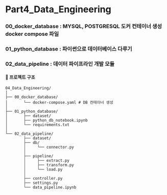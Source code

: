 # Part4_Data_Engineering
### 00_docker_database : MYSQL, POSTGRESQL 도커 컨테이너 생성 docker compose 파일
### 01_python_database : 파이썬으로 데이터베이스 다루기
### 02_data_pipeline : 데이터 파이프라인 개발 모듈

#### 📁 프로젝트 구조
```
04_Data_Engineering/
│
├── 00_docker_database/
│       └── docker-compose.yaml # DB 컨테이너 생성
│
├── 01_python_database/
│       ├── dataset/
│       ├── python_db_notebook.ipynb
│       └── requirements.txt
│
└── 02_data_pipeline/
        ├── dataset/
        ├── db/
        │     └── connector.py
        │
        ├── pipeline/
        │     ├── extract.py
        │     ├── transform.py
        │     └── load.py
        │
        ├── controller.py
        ├── settings.py
        └── data_pipeline.ipynb
```
